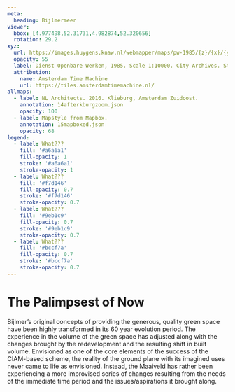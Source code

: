 ```yaml
---
meta:
  heading: Bijlmermeer
viewer:
  bbox: [4.977498,52.31731,4.982874,52.320656]
  rotation: 29.2
xyz:
  url: https://images.huygens.knaw.nl/webmapper/maps/pw-1985/{z}/{x}/{y}.png
  opacity: 55
  label: Dienst Openbare Werken, 1985. Scale 1:10000. City Archives. Stadsarchief Amsterdam.
  attribution:
    name: Amsterdam Time Machine
    url: https://tiles.amsterdamtimemachine.nl/
allmaps:
  - label: NL Architects. 2016. Klieburg, Amsterdam Zuidoost.
    annotation: 14afterkburgzoom.json
    opacity: 100
  - label: Mapstyle from Mapbox.
    annotation: 15mapboxed.json
    opacity: 68
legend:
  - label: What???
    fill: '#a6a6a1'
    fill-opacity: 1
    stroke: '#a6a6a1'
    stroke-opacity: 1
  - label: What???
    fill: '#f7d146'
    fill-opacity: 0.7
    stroke: '#f7d146'
    stroke-opacity: 0.7
  - label: What???
    fill: '#9eb1c9'
    fill-opacity: 0.7
    stroke: '#9eb1c9'
    stroke-opacity: 0.7
  - label: What???
    fill: '#bccf7a'
    fill-opacity: 0.7
    stroke: '#bccf7a'
    stroke-opacity: 0.7
---
```

# The Palimpsest of Now
Bijlmer’s original concepts of providing the generous, quality green space have been highly transformed in its 60 year evolution period. The experience in the volume of the green space has adjusted along with the changes brought by the redevelopment and the resulting shift in built volume. Envisioned as one of the core elements of the success of the CIAM-based scheme, the reality of the ground plane with its imagined uses never came to life as envisioned. Instead, the Maaiveld has rather been experiencing a more improvised series of changes resulting from the needs of the immediate time period and the issues/aspirations it brought along.
